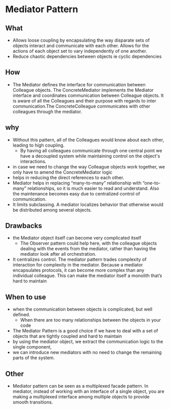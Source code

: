 # Mediator Pattern

## What

- Allows loose coupling by encapsulating the way disparate sets of objects interact and communicate with each other.  Allows for the actions of each object set to vary independently of one another.
- Reduce chaotic dependencies between objects ie cyclic dependencies

## How

- The Mediator defines the interface for communication between Colleague objects. The ConcreteMediator implements the Mediator interface and coordinates communication between Colleague objects. It is aware of all the Colleagues and their purpose with regards to inter communication.The ConcreteColleague communicates with other colleagues through the mediator.

## why

- Without this pattern, all of the Colleagues would know about each other, leading to high coupling.
  - By having all colleagues communicate through one central point we have a decoupled system while maintaining control on the object's interactions.
- in case we need to change the way Colleague objects work together, we only have to amend the ConcreteMediator logic
- helps in reducing the direct references to each other.
- Mediator helps in replacing “many-to-many” relationship with “one-to-many” relationships, so it is much easier to read and understand. Also the maintenance becomes easy due to centralized control of communication.
- It limits subclassing. A mediator localizes behavior that otherwise would be distributed among several objects.

## Drawbacks

- the Mediator object itself can become very complicated itself
  - The Observer pattern could help here, with the colleague objects dealing with the events from the mediator, rather than having the mediator look after all orchestration.
- It centralizes control. The mediator pattern trades complexity of interaction for complexity in the mediator. Because a mediator encapsulates protocols, it can become more complex than any individual colleague. This can make the mediator itself a monolith that’s hard to maintain

## When to use

- when the communication between objects is complicated, but well defined.
  - When there are too many relationships between the objects in your code
- The Mediator Pattern is a good choice if we have to deal with a set of objects that are tightly coupled and hard to maintain
- by using the mediator object, we extract the communication logic to the single component,
- we can introduce new mediators with no need to change the remaining parts of the system.

## Other

- Mediator pattern can be seen as a multiplexed facade pattern. In mediator, instead of working with an interface of a single object, you are making a multiplexed interface among multiple objects to provide smooth transitions.
